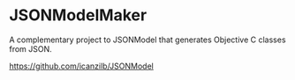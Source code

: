 JSONModelMaker
==============

A complementary project to JSONModel that generates Objective C classes from JSON.

https://github.com/icanzilb/JSONModel
